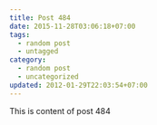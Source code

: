 ```yaml
---
title: Post 484
date: 2015-11-28T03:06:18+07:00
tags:
  - random post
  - untagged
category:
  - random post
  - uncategorized
updated: 2012-01-29T22:03:54+07:00
---
```

This is content of post 484